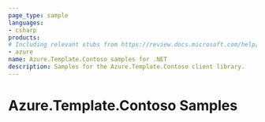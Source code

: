```yaml
---
page_type: sample
languages:
- csharp
products:
# Including relevant stubs from https://review.docs.microsoft.com/help/contribute/metadata-taxonomies#product
- azure
name: Azure.Template.Contoso samples for .NET
description: Samples for the Azure.Template.Contoso client library.
---
```


# Azure.Template.Contoso Samples

<!-- please refer to <https://github.com/Azure/azure-sdk-for-net/blob/main/sdk/template/Azure.Template/samples/README.md> to write sample readme. -->
